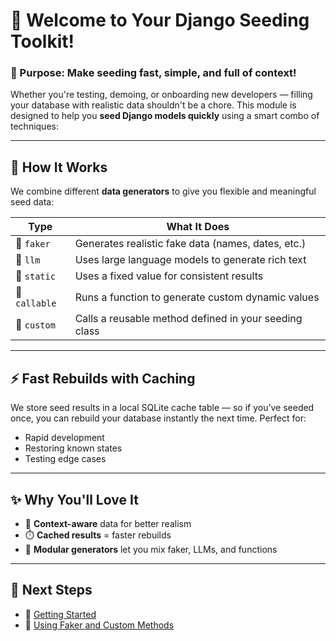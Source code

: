 # 🌱 Welcome to Your Django Seeding Toolkit!

### 🚀 Purpose: Make seeding fast, simple, and full of context!

Whether you're testing, demoing, or onboarding new developers — filling your database with realistic data shouldn't be a chore. This module is designed to help you **seed Django models quickly** using a smart combo of techniques:

---

## 🧠 How It Works

We combine different **data generators** to give you flexible and meaningful seed data:

| Type      | What It Does                                                            |
|-----------|-------------------------------------------------------------------------|
| 🧪 `faker`     | Generates realistic fake data (names, dates, etc.)                 |
| 🤖 `llm`       | Uses large language models to generate rich text                  |
| 🧊 `static`    | Uses a fixed value for consistent results                          |
| 🔁 `callable`  | Runs a function to generate custom dynamic values                 |
| 🔧 `custom`    | Calls a reusable method defined in your seeding class             |

---

## ⚡ Fast Rebuilds with Caching

We store seed results in a local SQLite cache table — so if you’ve seeded once, you can rebuild your database instantly the next time. Perfect for:

- Rapid development
- Restoring known states
- Testing edge cases
    
---

## ✨ Why You'll Love It

- 🧠 **Context-aware** data for better realism
- ⏱️ **Cached results** = faster rebuilds
- 🧹 **Modular generators** let you mix faker, LLMs, and functions

---

## 📘 Next Steps
- 🧪 [Getting Started](getting_started.md)
- 🧪 [Using Faker and Custom Methods](faker.md)


